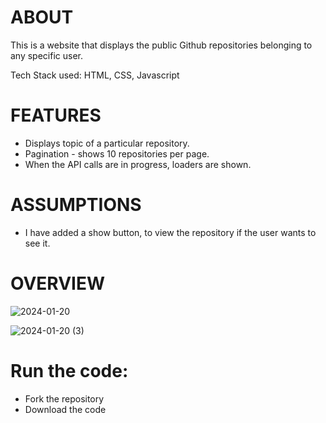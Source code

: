 # ABOUT
This is a website that displays the public Github repositories belonging to any specific user. 

Tech Stack used: HTML, CSS, Javascript

# FEATURES
- Displays topic of a particular repository.
- Pagination - shows 10 repositories per page.
- When the API calls are in progress, loaders are shown.

# ASSUMPTIONS
- I have added a show button, to view the repository if the user wants to see it.

# OVERVIEW
![2024-01-20](https://github.com/Moumita2002/github-repo/assets/102172188/93cfeedf-f023-4346-a008-fbe9f8d10d6f)

![2024-01-20 (3)](https://github.com/Moumita2002/github-repo/assets/102172188/56cd28bb-a2f1-4d44-84d9-4abfadaffa8b)

# Run the code: 
- Fork the repository
- Download the code 
